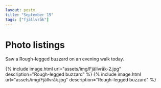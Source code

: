 ```yaml
---
layout: postx
title: "September 15"
tags: ["fjällvråk"]
---
```

# Photo listings
Saw a Rough-legged buzzard on an evening walk today.

{% include image.html url="assets/img/Fjällvråk-2.jpg" description="Rough-legged buzzard" %}
{% include image.html url="assets/img/Fjällvråk.jpg" description="Rough-legged buzzard" %}
